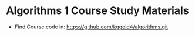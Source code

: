 # Algorithms 1 Course Study Materials
* Find Course code in: https://github.com/kggold4/algorithms.git